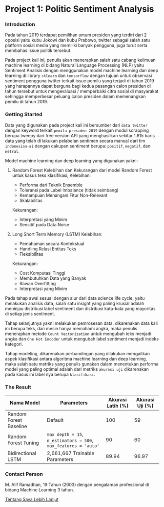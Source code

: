 # Project 1: Politic Sentiment Analysis

### Introduction 
Pada tahun 2019 terdapat pemilihan umum presiden yang terdiri dari 2 oposisi yaitu kubu Jokowi dan kubu Prabowo, twitter sebagai salah satu platform sosial media yang memiliki banyak pengguna, juga turut serta membahas issue politik tersebut. 

Pada project kali ini, penulis akan menerapkan salah satu cabang keilmuan machine learning di bidang Natural Language Processing (NLP) yaitu Sentiment Analisis dengan menggunakan model machine learning dan deep learning di library `sklearn` dan `tensorflow` dengan tujuan untuk observasi sentiment pengguna twitter terkait issue pemilu yang terjadi di tahun 2019 yang harapannya dapat berguna bagi kedua pasangan calon presiden di tahun tersebut untuk mengevaluasi / memperbaiki citra sosial di masyarakat sehingga memperbesar peluang calon presiden dalam memenangkan pemilu di tahun 2019.

### Getting Started
Data yang digunakan pada project kali ini bersumber dari `data twitter` dengan keyword terkait `pemilu presiden 2019` dengan modul scrapping berupa tweepy dari free version API yang menghasilkan sekitar 1.815 baris data yang telah di lakukan pelabelan sentimen secara manual dari tim `indonesian-ai` dengan cakupan sentiment berupa: `positif`, `negatif`, dan `netral`.

Model machine learning dan deep learning yang digunakan yakni:
  1. Random Forest
     Kelebihan dan Kekurangan dari model Random Forest untuk kasus teks klasifikasi, 
     Kelebihan:
      - Performa dari Teknik Ensemble
      - Toleransi pada Label Imbalance (tidak seimbang)
      - Kemampuan Menangani Fitur Non-Relevant 
      - Skalabilitas

     Kekurangan:
      - Interpretasi yang Minim
      - Sensitif pada Data Noise
  2. Long Short Term Memory (LSTM)
     Kelebihan:
      - Pemahaman secara Kontekstual
      - Handling Relasi Entitas Teks
      - Fleksibilitas
    
     Kekurangan:
      - Cost Komputasi Tinggi
      - Membutuhkan Data yang Banyak
      - Rawan Overfitting
      - Interpretasi yang Minim

Pada tahap awal sesuai dengan alur dari data science life cycle, yaitu melakukan analisis data, salah satu insight yang paling krusial adalah meninjau distribusi label sentiment dan distribusi kata-kata yang mayoritas di setiap jenis sentiment.

Tahap selanjutnya yakni melakukan pemrosesan data, dikarenakan data kali ini berupa teks, dan mesin hanya memahami angka, maka penulis menerapkan metode `Count Vectorization` untuk mengubah teks menjadi angka dan `One Hot Encoder` untuk mengubah label sentiment menjadi indeks kategori.

Tahap modeling, dikarenakan perbandingan yang dilakukan mengaitkan aspek klasifikasi antara algoritma machine learning dan deep learning, maka salah satu metriks yang penulis gunakan dalam menentukan performa model yang paling optimal adalah dari metriks `akurasi uji` dikarenakan pada kasus ini label nya berupa `klasifikasi`.

### The Result
Nama Model | Parameters | Akurasi Latih (%) | Akurasi Uji (%)
---|---|---|---
Random Forest Baseline | Default | 100 | 59
Random Forest Tuning | `max depth = 15`, `n_estimators = 500`, `max_features = 'auto'` | 90 | 60
Bidirectional LSTM | 2,661,667 Trainable Parameters | 89.94 | 96.97

### Contact Person
M. Alif Ramadhan, 19 Tahun (2003) dengan pengalaman professional di bidang Machine Learning 3 tahun.

[Tentang Saya Lebih Lanjut](https://www.dicoding.com/blog/belajar-di-idcamp-untuk-mengasah-skill-machine-learning/)